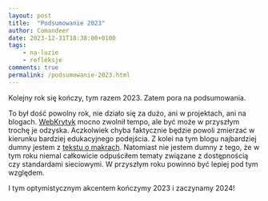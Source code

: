 ```yaml
---
layout: post
title:  "Podsumowanie 2023"
author: Comandeer
date: 2023-12-31T18:38:00+0100
tags: 
    - na-luzie
    - refleksje
comments: true
permalink: /podsumowanie-2023.html
---
```


Kolejny rok się kończy, tym razem 2023. Zatem pora na podsumowania.

To był dość powolny rok, nie działo się za dużo, ani w projektach, ani na blogach. [WebKrytyk](https://www.webkrytyk.pl/) mocno zwolnił tempo, ale być może w przyszłym trochę je odzyska. Aczkolwiek chyba faktycznie będzie powoli zmierzać w kierunku bardziej edukacyjnego podejścia. Z kolei na tym blogu najbardziej dumny jestem z [tekstu o makrach](https://blog.comandeer.pl/makrony.html). Natomiast nie jestem dumny z tego, że w tym roku niemal całkowicie odpuściłem tematy związane z dostępnością czy standardami sieciowymi. W przyszłym roku powinno być lepiej pod tym względem.

I tym optymistycznym akcentem kończymy 2023 i zaczynamy 2024!
